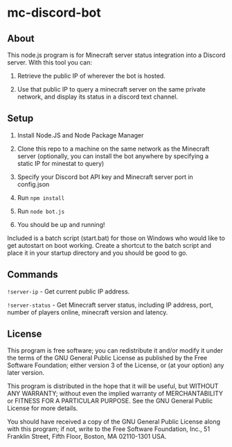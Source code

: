# mc-discord-bot

## About

This node.js program is for Minecraft server status integration into a Discord server. With this tool you can:

1. Retrieve the public IP of wherever the bot is hosted.

2. Use that public IP to query a minecraft server on the same private network, and display its status in a discord text channel.

## Setup

1. Install Node.JS and Node Package Manager

2. Clone this repo to a machine on the same network as the Minecraft server
(optionally, you can install the bot anywhere by specifying a static IP for minestat to query)

3. Specify your Discord bot API key and Minecraft server port in config.json

3. Run `npm install`

4. Run `node bot.js`

5. You should be up and running!

Included is a batch script (start.bat) for those on Windows who would like to get autostart on boot working. Create a shortcut to the batch script and place it in your startup directory and you should be good to go.

## Commands

`!server-ip` - Get current public IP address.

`!server-status` - Get Minecraft server status, including IP address, port, number of players online, minecraft version and latency.

## License

This program is free software; you can redistribute it and/or modify
it under the terms of the GNU General Public License as published by
the Free Software Foundation; either version 3 of the License, or
(at your option) any later version.

This program is distributed in the hope that it will be useful,
but WITHOUT ANY WARRANTY; without even the implied warranty of
MERCHANTABILITY or FITNESS FOR A PARTICULAR PURPOSE. See the
GNU General Public License for more details.

You should have received a copy of the GNU General Public License along with this program; if not, write to the Free Software Foundation, Inc., 51 Franklin Street, Fifth Floor, Boston, MA 02110-1301 USA.